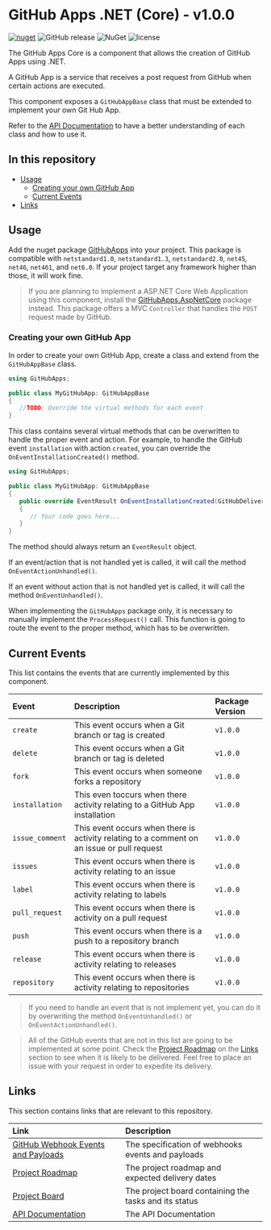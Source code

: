 # GitHub Apps .NET (Core) - v1.0.0

[![nuget](https://img.shields.io/nuget/v/GitHubApps.svg)](https://www.nuget.org/packages/GitHubApps/) 
![GitHub release](https://img.shields.io/github/release/olavodias/GitHubApps.svg)
![NuGet](https://img.shields.io/nuget/dt/GitHubApps.svg)
![license](https://img.shields.io/github/license/olavodias/GitHubApps.svg)

The GitHub Apps Core is a component that allows the creation of GitHub Apps using .NET.

A GitHub App is a service that receives a post request from GitHub when certain actions are executed.

This component exposes a `GitHubAppBase` class that must be extended to implement your own Git Hub App.

Refer to the [API Documentation](https://olavodias.github.io/GitHubApps) to have a better understanding of each class and how to use it.

## In this repository

* [Usage](#usage)
  * [Creating your own GitHub App](#creating-your-own-github-app)
  * [Current Events](#current-events)
* [Links](#links)

## Usage

Add the nuget package [GitHubApps](https://www.nuget.org/packages/GitHubApps/) into your project. This package is compatible with `netstandard1.0`, `netstandard1.3`, `netstandard2.0`, `net45`, `net46`, `net461`, and `net6.0`. If your project target any framework higher than those, it will work fine.

> If you are planning to implement a ASP.NET Core Web Application using this component, install the [GitHubApps.AspNetCore](https://www.nuget.org/packages/GitHubApps.AspNetCore/) package instead. This package offers a MVC `Controller` that handles the `POST` request made by GitHub.

### Creating your own GitHub App

In order to create your own GitHub App, create a class and extend from the `GitHubAppBase` class.

```cs
using GitHubApps;

public class MyGitHubApp: GitHubAppBase
{
   //TODO: Override the virtual methods for each event
}
```

This class contains several virtual methods that can be overwritten to handle the proper event and action. For example, to handle the GitHub event `installation` with action `created`, you can override the `OnEventInstallationCreated()` method.

```cs
using GitHubApps;

public class MyGitHubApp: GitHubAppBase
{
   public override EventResult OnEventInstallationCreated(GitHubDelivery<GitHubEventInstallation> payload)
   {
      // Your code goes here...
   }
}
```

The method should always return an `EventResult` object.

If an event/action that is not handled yet is called, it will call the method `OnEventActionUnhandled()`. 

If an event without action that is not handled yet is called, it will call the method `OnEventUnhandled()`.

When implementing the `GitHubApps` package only, it is necessary to manually implement the `ProcessRequest()` call. This function is going to route the event to the proper method, which has to be overwritten.

## Current Events

This list contains the events that are currently implemented by this component.

| Event | Description | Package Version |
| :-- | :-- | :-- |
| `create` | This event occurs when a Git branch or tag is created | `v1.0.0` |
| `delete` | This event occurs when a Git branch or tag is deleted | `v1.0.0` |
| `fork` | This event occurs when someone forks a repository | `v1.0.0` |
| `installation` | This even toccurs when there activity relating to a GitHub App installation | `v1.0.0` |
| `issue_comment` | This event occurs when there is activity relating to a comment on an issue or pull request | `v1.0.0` |
| `issues` | This event occurs when there is activity relating to an issue | `v1.0.0` |
| `label` | This event occurs when there is activity relating to labels | `v1.0.0` |
| `pull_request` | This event occurs when there is activity on a pull request | `v1.0.0` |
| `push` | This event occurs when there is a push to a repository branch | `v1.0.0` |
| `release` | This event occurs when there is activity relating to releases | `v1.0.0` |
| `repository` | This event occurs when there is activity relating to repositories | `v1.0.0` |

> If you need to handle an event that is not implement yet, you can do it by overwriting the method `OnEventUnhandled()` or `OnEventActionUnhandled()`.

> All of the GitHub events that are not in this list are going to be implemented at some point. Check the [Project Roadmap](https://github.com/users/olavodias/projects/2/views/2) on the [Links](#links) section to see when it is likely to be delivered. Feel free to place an issue with your request in order to expedite its delivery.

## Links

This section contains links that are relevant to this repository.

| Link | Description |
| :-- | :-- |
| [GitHub Webhook Events and Payloads](https://docs.github.com/en/webhooks/webhook-events-and-payloads) | The specification of webhooks events and payloads |
| [Project Roadmap](https://github.com/users/olavodias/projects/2/views/2) | The project roadmap and expected delivery dates |
| [Project Board](https://github.com/users/olavodias/projects/2/views/1) | The project board containing the tasks and its status |
| [API Documentation](https://olavodias.github.io/GitHubApps) | The API Documentation |
